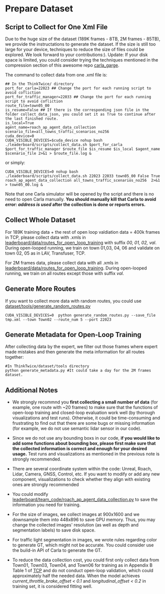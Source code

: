 # Prepare Dataset

## Script to Collect for One Xml File
Due to the huge size of the dataset (189K frames - 8TB, 2M frames - 85TB), we provide the instructations to generate the dataset. If the size is still too large for your device, techniques to reduce the size of files could be explored. We look forward to your contributions:). 
Update: If your disk space is limited, you could consider trying the techniques mentioned in the compression section of this awesome repo [carla_garge](https://github.com/autonomousvision/carla_garage/blob/main/docs/engineering.md).

The command to collect data from one .xml file is:

```shell
## In the ThinkTwice/ directory
port_for_carla=22023 ## Change the port for each running script to avoid cofliction
port_for_traffic_manager=22033 ## Change the port for each running script to avoid cofliction
route_file=town05_00
is_resume=False ## If there is the corresponding json file in the folder collect_data_json, you could set it as True to continue after the last finished route.
is_local=True
agent_name=roach_ap_agent_data_collection
scenario_file=all_towns_traffic_scenarios_no256
cuda_device=0
CUDA_VISIBLE_DEVICES=$cuda_device nohup bash ./leaderboard/scripts/collect_data.sh $port_for_carla $port_for_traffic_manager $route_file $is_resume $is_local $agent_name  $scenario_file 2>&1 > $route_file.log &
```

or simply:

```shell
CUDA_VISIBLE_DEVICES=0 nohup bash ./leaderboard/scripts/collect_data.sh 22023 22033 town05_00 False True roach_ap_agent_data_collection all_towns_traffic_scenarios_no256  2>&1 > town05_00.log &
```

Note that one Carla simulator will be opened by the script and there is no need to open Carla manually. **You should manually kill that Carla to avoid *error: address is used* after the collection is done or reports errors.**

## Collect Whole Dataset

For 189K training data + the rest of open loop valdiation data = 400k frames in TCP, please collect data with .xmls in [leaderboard/data/routes_for_open_loop_training](../leaderboard/data/routes_for_open_loop_training) with suffix *00, 01, 02, val*. During open-looped running, we train on town 01,03, 04, 06 and validate on town 02, 05 as in LAV, Transfuser, TCP.

For 2M frames data, please collect data with all .xmls in [leaderboard/data/routes_for_open_loop_training](../leaderboard/data/routes_for_open_loop_training). During open-looped running, we train on all routes except those with suffix *val*.


## Generate More Routes
If you want to collect more data with random routes, you could use [dataset/tools/generate_random_routes.py](../dataset/tools/generate_random_routes.py)

```shell
CUDA_VISIBLE_DEVICES=0  python generate_random_routes.py --save_file tmp.xml --town Town02 --route_num 5 --port 22023
```

## Generate Metadata for Open-Loop Training
After collecting data by the expert, we filter out those frames where expert made mistakes and then generate the meta information for all routes together:
```shell
#In ThinkTwice/dataset/tools directory
python generate_metadata.py #It could take a day for the 2M frames dataset.
```

## Additional Notes

- We strongly recommnd you **first collecting a small number of data** (for example, one route with ~20 frames) to make sure that the functions of open-loop training and closed-loop evaluation work well (by thorough visualizations and test runs).  Otherwise, it could be time-consuming and frustrating to find out that there are some bugs or missing information (for example, we do not use semantic lidar sensor in our code).

- Since we do not use any bounding boxs in our code, **if you would like to add some functions about bounding box, please first make sure that the collected information is correct and enough for your desired usage.** Test runs and visualizations as mentioned in the previous note is strongly recommended. 

- There are several coordinate system within the code: Unreal, Roach, Lidar, Camera, GNSS, Control, etc. If you want to modify or add any new component, visualizations to check whether they align with existing ones are strongly recommended

- You could modify [leaderboard/team_code/roach_ap_agent_data_collection.py](../leaderboard/team_code/roach_ap_agent_data_collection.py) to save the information you need for training. 

- For the size of images, we collect images at 900x1600 and we downsample them into 448x896 to save GPU memory. Thus, you may change the collected images' resolution (as well as depth and segmentation labels) to save disk space.

- For traffic light segmentation in images, we wrote rules regarding color to generate GT, which might not be accurate. You could consider use the build-in API of Carla to generate the GT.
  
- To reduce the data collection cost, you could first only collect data from Town01, Town03, Town04, and Town06 for training as in Appendix B Table 1 of [TCP](https://arxiv.org/pdf/2206.08129.pdf) and do not conduct open-loop validation, which could approximately half the needed data. When the model achieves *current_throttle_brake_offset < 0.1* and *longitudinal_offset < 0.2* in training set, it is considered fitting well.
